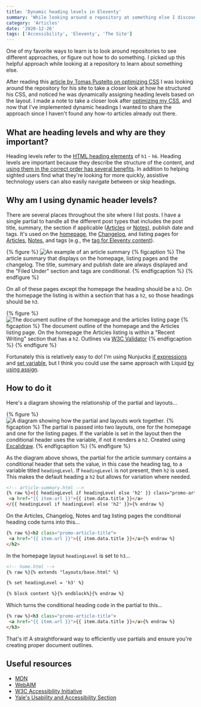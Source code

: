 ```yaml
---
title: 'Dynamic heading levels in Eleventy'
summary: 'While looking around a repository at something else I discovered this clever approach.'
category: 'Articles'
date: '2020-12-26'
tags: ['Accessibility', 'Eleventy', 'The Site']
---
```


One of my favorite ways to learn is to look around repositories to see different approaches, or figure out how to do something. I picked up this helpful approach while looking at a repository to learn about something else.

After reading this [article by Tomas Pustelto on optimizing CSS](https://pustelto.com/blog/optimizing-css-for-faster-page-loads/) I was looking around the repository for his site to take a closer look at how he structured his CSS, and noticed he was dynamically assigning heading levels based on the layout. I made a note to take a closer look after [optimizing my CSS](/articles/manually-splitting-css-files-in-eleventy/), and now that I've implemented dynamic headings I wanted to share the approach since I haven't found any how-to articles already out there.

## What are heading levels and why are they important?
Heading levels refer to the [HTML heading elements](https://developer.mozilla.org/en-US/docs/Web/HTML/Element/Heading_Elements) of ```h1``` - ```h6```. Heading levels are important because they describe the structure of the content, and [using them in the correct order has several benefits](https://usability.yale.edu/web-accessibility/articles/headings#benefits). In addition to helping sighted users find what they're looking for more quickly, assistive technology users can also easily navigate between or skip headings.


## Why am I using dynamic header levels?
There are several places throughout the site where I list posts. I have a single partial to handle all the different post types that includes the post title, summary, the section if applicable ([Articles](/articles/) or [Notes](/notes/)), publish date and tags. It's used on the [homepage](/), the [Changelog](/changelog/), and listing pages for [Articles](/articles/), [Notes](/notes/), and tags (e.g., the [tag for Eleventy content](/tag/eleventy/)).

{% figure %}
  <picture>
    <source srcset="/img/article-summary.avif" type="image/avif">
    <source srcset="/img/article-summary.webp" type="image/webp">
    <img src="/img/article-summary.png" alt="An example of an article summary" loading="lazy" />
  </picture>
  {% figcaption %}
    The article summary that displays on the homepage, listing pages and the changelog. The title, summary and publish date are always displayed and the "Filed Under" section and tags are conditional.
  {% endfigcaption %}
{% endfigure %}

On all of these pages except the homepage the heading should be a ```h2```. On the homepage the listing is within a section that has a ```h2```, so those headings should be ```h3```.

{% figure %}
  <picture>
    <source srcset="/img/document-outline.avif" type="image/avif">
    <source srcset="/img/document-outline.webp" type="image/webp">
    <img src="/img/document-outline.png" alt="The document outline of the homepage and the articles listing page" loading="lazy" />
  </picture>
  {% figcaption %}
    The document outline of the homepage and the Articles listing page. On the homepage the Articles listing is within a "Recent Writing" section that has a ```h2```. Outlines via <a href="https://validator.w3.org/">W3C Validator</a>
  {% endfigcaption %}
{% endfigure %}

Fortunately this is relatively easy to do! I'm using Nunjucks [if expressions](https://mozilla.github.io/nunjucks/templating.html#if-expression) and [set variable](https://mozilla.github.io/nunjucks/templating.html#set), but I think you could use the same approach with Liquid [by using assign](https://shopify.github.io/liquid/tags/variable/).

## How to do it
Here's a diagram showing the relationship of the partial and layouts...

{% figure %}
  <picture>
    <source srcset="/img/dynamic-headers-template-structure.avif" type="image/avif">
    <source srcset="/img/dynamic-headers-template-structure.webp" type="image/webp">
    <img src="/img/dynamic-headers-template-structure.png" alt="A diagram showing how the partial and layouts work together." loading="lazy" />
  </picture>
  {% figcaption %}
    The partial is passed into two layouts, one for the homepage and one for the listing pages. If the variable is set in the layout then the conditional header uses the variable, if not it renders a ```h2```. Created using <a href="https://excalidraw.com/">Excalidraw</a>.
  {% endfigcaption %}
{% endfigure %}

As the diagram above shows, the partial for the article summary contains a conditional header that sets the value, in this case the heading tag, to a variable titled ```headingLevel```. If ```headingLevel``` is not present, then ```h2``` is used. This makes the default heading a ```h2``` but allows for variation where needed.

```html
<!-- article-summary.html -->
{% raw %}<{{ headingLevel if headingLevel else 'h2' }} class="promo-article-title">
 <a href="{{ item.url }}">{{ item.data.title }}</a>
</{{ headingLevel if headingLevel else 'h2' }}>{% endraw %}
```

On the Articles, Changelog, Notes and tag listing pages the conditional heading code turns into this...

```html
{% raw %}<h2 class="promo-article-title">
 <a href="{{ item.url }}">{{ item.data.title }}</a>{% endraw %}
</h2>
```

In the homepage layout ```headingLevel``` is set to ```h3```...

```html
<!-- home.html -->
{% raw %}{% extends "layouts/base.html" %}

{% set headingLevel = 'h3' %}

{% block content %}{% endblock%}{% endraw %}
```

Which turns the conditional heading code in the partial to this...

```html
{% raw %}<h3 class="promo-article-title">
 <a href="{{ item.url }}">{{ item.data.title }}</a>{% endraw %}
</h3>
```

That's it! A straightforward way to efficiently use partials and ensure you're creating proper document outlines.


## Useful resources
* [MDN](https://developer.mozilla.org/en-US/docs/Web/HTML/Element/Heading_Elements)
* [WebAIM](https://webaim.org/techniques/semanticstructure/#headings)
* [W3C Accessibility Initiative](https://www.w3.org/WAI/tutorials/page-structure/headings/)
* [Yale's Usability and Accessibility Section](https://usability.yale.edu/web-accessibility/articles/headings)

